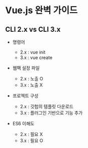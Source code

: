 # Vue.js 완벽 가이드

## CLI 2.x vs CLI 3.x

- 명령어

  - 2.x : vue init
  - 3.x : vue create

- 웹팩 설정 파일

  - 2.x : 노출 O
  - 3.x : 노출 X

- 프로젝트 구성

  - 2.x : 깃헙의 템플릿 다운로드
  - 3.x : 플러그인 기반으로 기능 추가

- ES6 이해도
  - 2.x : 필요 X
  - 3.x : 필요 O
